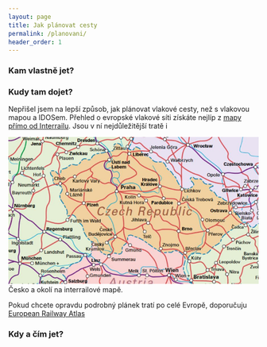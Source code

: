 ```yaml
---
layout: page
title: Jak plánovat cesty
permalink: /planovani/
header_order: 1
---
```

### Kam vlastně jet?

### Kudy tam dojet?
Nepřišel jsem na lepší způsob, jak plánovat vlakové cesty, než s vlakovou mapou a IDOSem. Přehled o evropské vlakové síti získáte nejlíp z [mapy přímo od Interrailu](https://www.cd.cz/assets/typy-jizdenek/mezinarodni-jizdenky/interrail---mapa-platnosti.pdf). Jsou v ní nejdůležitější tratě i 

<div class="float-right">
  <img src="/static/ircz.jpg">
  <div class="img-caption">
    Česko a okolí na interrailové mapě.
  </div>
</div>

Pokud chcete opravdu podrobný plánek tratí po celé Evropě, doporučuju [European Railway Atlas](https://europeanrailwayatlas.com/)

### Kdy a čím jet?
